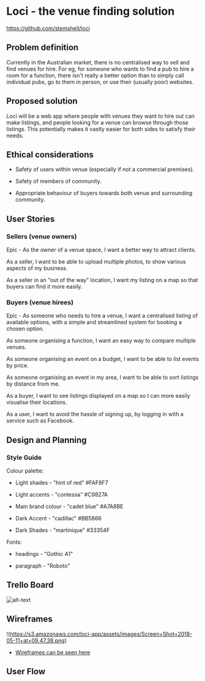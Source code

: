 # Loci - the venue finding solution

https://github.com/stemshell/loci

## Problem definition

Currently in the Australian market, there is no centralised way to sell and find venues for hire. For eg, for someone who wants to find a pub to hire a room for a function, there isn't really a better option than to simply call individual pubs, go to them in person, or use their (usually poor) websites.

## Proposed solution

Loci will be a web app where people with venues they want to hire out can make listings, and people looking for a venue can browse through those listings. This potentially makes it vastly easier for both sides to satisfy their needs.

## Ethical considerations

- Safety of users within venue (especially if not a commercial premises).

- Safety of members of community.

- Appropriate behaviour of buyers towards both venue and surrounding community.

## User Stories

### Sellers (venue owners)

Epic - As the owner of a venue space, I want a better way to attract clients.

<!-- Epic2 - As someone who has an unused space, I want a way to earn some extra income by renting it out. -->

As a seller, I want to be able to upload multiple photos, to show various aspects of my business.

As a seller in an "out of the way" location, I want my listing on a map so that buyers can find it more easily.

### Buyers (venue hirees)

Epic - As someone who needs to hire a venue, I want a centralised listing of available options, with a simple and streamlined system for booking a chosen option.

As someone organising a function, I want an easy way to compare multiple venues.

As someone organising an event on a budget, I want to be able to list events by price.

As someone organising an event in my area, I want to be able to sort listings by distance from me.

As a buyer, I want to see listings displayed on a map so I can more easily visualise their locations.

As a user, I want to avoid the hassle of signing up, by logging in with a service such as Facebook.

## Design and Planning

### Style Guide

Colour palette:

- Light shades - "hint of red" #FAF8F7

- Light accents - "contessa" #C9827A

- Main brand colour - "cadet blue" #A7A8BE

- Dark Accent - "cadillac" #BB5866

- Dark Shades - "martinique" #33354F

Fonts:

- headings - "Gothic A1"

- paragraph - "Roboto"

## Trello Board

![alt-text](https://s3.amazonaws.com/loci-app/assets/images/Screen+Shot+2018-05-09+at+20.21.14.png "Trello Board")

## Wireframes

!(https://s3.amazonaws.com/loci-app/assets/images/Screen+Shot+2018-05-11+at+09.47.38.png)

- [Wireframes can be seen here](https://www.figma.com/file/Vqp8oeQB9j9bhVs74lcDNput/marketplace)

## User Flow

